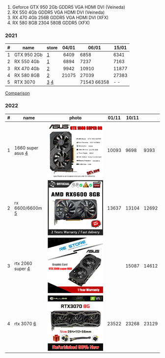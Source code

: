 1. Geforce GTX 950 2Gb GDDR5 VGA HDMI DVI (Veineda)
2. RX 550 4Gb GDDR5 VGA HDMI DVI (Veineda)
3. RX 470 4Gb 256B GDDR5 VGA HDMI DVI (XFX)
4. RX 580 8GB 2304 580B GDDR5 (XFX)

### 2021

| # | name | store | 04/01 | 06/01 | 15/01 |
| --- | --- | --- | :-: | --- | --- |
| 1 | GTX 950 2Gb | [1](https://aliexpress.ru/item/33020063075.html?spm=a2g0o.productlist.0.0.1048519dRnT6JJ&algo_pvid=ffd3ffa2-1f16-4c60-be14-ae26417e3814&algo_expid=ffd3ffa2-1f16-4c60-be14-ae26417e3814-11&btsid=0b8b15d416097706126412633ef270&ws_ab_test=searchweb0_0,searchweb201602_,searchweb201603_&sku_id=67132027357 'PC-IT Store') | 6409 | 6858 | 6341 |
| 2 | RX 550 4Gb | [1](https://aliexpress.ru/item/33045749846.html?spm=a2g0o.productlist.0.0.1048519dRnT6JJ&algo_pvid=ebc94269-287b-40af-9f54-00b6e244af56&algo_expid=ebc94269-287b-40af-9f54-00b6e244af56-8&btsid=0b8b15d416097710389995301ef270&ws_ab_test=searchweb0_0,searchweb201602_,searchweb201603_&sku_id=67464340165 'PC-IT Store') | 6894 | 7237 | 7163 |
| 3 | RX 470 4Gb | [2](https://aliexpress.ru/item/10000262111499.html?spm=a2g0o.productlist.0.0.1048519dRnT6JJ&algo_pvid=001223c6-aa96-4ecd-be1d-c6d337456af5&algo_expid=001223c6-aa96-4ecd-be1d-c6d337456af5-41&btsid=0b8b15d416097713082918260ef270&ws_ab_test=searchweb0_0,searchweb201602_,searchweb201603_&sku_id=20000000156313220 'Morph PC Components Store') | 9942 | 10910 | 11877 |
| 4 | RX 580 8GB | [2](https://aliexpress.ru/item/10000147822542.html?spm=a2g0o.productlist.0.0.1048519dRnT6JJ&algo_pvid=a9e8fcaa-1c93-4f6e-bdec-f5b843a4fedd&algo_expid=a9e8fcaa-1c93-4f6e-bdec-f5b843a4fedd-20&btsid=0b8b037016097720411736616ecd21&ws_ab_test=searchweb0_0,searchweb201602_,searchweb201603_&sku_id=20000000134628255 'Morph PC Components Store') | 21075 | 27039 | 27383 |
| 5 | RTX 3070 | [3](https://new.ogo1.ru/market/videokartu/323564/ 'Ogo') [4](https://new.ogo1.ru/market/videokartu/326893/) |  | 71543 66358 | - - |

[Comparison](https://www.chaynikam.info/gpu_comparison.html?GeForce_GTX_1060_3GB&GeForce_GTX_1080_Ti&GeForce_RTX_3070conf=``````````3070)

### 2022

| # | name | photo | 01/11 | 10/11 |  |
| --- | --- | --- | --- | --- | --- |
| 1 | 1660 super asus [4](https://aliexpress.ru/item/1005004499685421.html?mp=1&af=1954_135875&utm_campaign=1954_135875&aff_platform=api-new-link-generate&utm_medium=cpa&sku_id=12000029379087016&cn=22rurl535mzkral7jnejek5c31qscfwj&dp=22rurl535mzkral7jnejek5c31qscfwj&aff_fcid=3b53d212c8bd492a8815f74ce828c3e9-1668096059091-08429-_DmtM89z&cv=2&aff_fsk=_DmtM89z&_ga=2.87451352.1924392999.1667251813-772183988.1645731011&sk=_DmtM89z&aff_trace_key=3b53d212c8bd492a8815f74ce828c3e9-1668096059091-08429-_DmtM89z&terminal_id=73a0bf6c07d04febac9c1608e82e7bc7&utm_source=aerkol&utm_content=2 'RE Store') | [![ASUS-TUF-GTX-1660-6-GPU.jpg_640x640](ASUS-TUF-GTX-1660-6-GPU.jpg_640x640.webp)](ASUS-TUF-GTX-1660-6-GPU.jpg_640x640.webp) | 10093 | 9698 | 9393 |
| 2 | rx 6600/6600m [5](https://aliexpress.ru/item/1005004605813445.html?af=1954_135875&utm_campaign=1954_135875&aff_platform=api-new-link-generate&_gac=1.220912263.1661696984.null&utm_medium=cpa&sku_id=12000029805103664&cn=22rurl53bbobx7f8tizvfhs2f04q1062&dp=22rurl53bbobx7f8tizvfhs2f04q1062&aff_fcid=196d6f791b7c4be7af7ac49a68defd3f-1668096263312-06089-_DdHMpuf&cv=2&aff_fsk=_DdHMpuf&_ga=2.162643132.1011831361.1662472826-1673561238.1651750409&sk=_DdHMpuf&aff_trace_key=196d6f791b7c4be7af7ac49a68defd3f-1668096263312-06089-_DdHMpuf&terminal_id=73a0bf6c07d04febac9c1608e82e7bc7&utm_source=aerkol&utm_content=2 'SHELI Official Store') | [![SHELI-51RISC-RX6600-8-GPU-GDDR6-128-14-7](SHELI-51RISC-RX6600-8-GPU-GDDR6-128-14-7.webp)](SHELI-51RISC-RX6600-8-GPU-GDDR6-128-14-7.webp) | 13637 | 13104 | 12692 |
| 3 | rtx 2060 super [4](https://aliexpress.ru/item/1005004764787493.html?af=1954_135875&utm_campaign=1954_135875&aff_platform=api-new-link-generate&utm_medium=cpa&cn=20rurl53o8821gsyoe5enxxihmj2uvit&dp=20rurl53o8821gsyoe5enxxihmj2uvit&aff_fcid=8f22715ebd4d47ba90a8698f5a3a1181-1668096728764-02965-_Dnc770n&cv=2&aff_fsk=_Dnc770n&sk=_Dnc770n&aff_trace_key=8f22715ebd4d47ba90a8698f5a3a1181-1668096728764-02965-_Dnc770n&terminal_id=73a0bf6c07d04febac9c1608e82e7bc7&utm_source=aerkol&utm_content=2 'RE Store') | [![ASUS-RTX-2060-super-8-GPU-RTX-2060-S](ASUS-RTX-2060-super-8-GPU-RTX-2060-S.webp)](ASUS-RTX-2060-super-8-GPU-RTX-2060-S.webp) |  | 15087 | 14612 |
| 4 | rtx 3070 [6](https://aliexpress.ru/item/1005004160055266.html?af=1954_135875&utm_campaign=1954_135875&aff_platform=api-new-link-generate&utm_medium=cpa&sku_id=12000028236760202&cn=2100rl53gqdip3du2b58ljs6aaz95yji&dp=2100rl53gqdip3du2b58ljs6aaz95yji&aff_fcid=8ee23b6f730947d7b5d0cf74a50be9b4-1668096459065-01975-_DciUgkL&cv=2&aff_fsk=_DciUgkL&_ga=2.81733463.1924392999.1667251813-772183988.1645731011&sk=_DciUgkL&aff_trace_key=8ee23b6f730947d7b5d0cf74a50be9b4-1668096459065-01975-_DciUgkL&terminal_id=73a0bf6c07d04febac9c1608e82e7bc7&utm_source=aerkol&utm_content=2 'MLLSE Official Store') | [![MLLSE-RTX-3070-8-X-Game-NVIDIA-GPU-GDDR6-256bit-HDMI-1-DP.jpg_640x640](MLLSE-RTX-3070-8-X-Game-NVIDIA-GPU-GDDR6-256bit-HDMI-1-DP.jpg_640x640.webp)](MLLSE-RTX-3070-8-X-Game-NVIDIA-GPU-GDDR6-256bit-HDMI-1-DP.jpg_640x640.webp) | 23522 | 23268 | 23129 |
